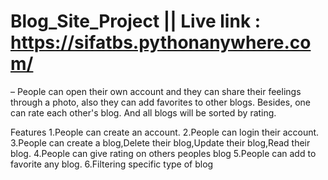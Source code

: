 # Blog_Site_Project || Live link : https://sifatbs.pythonanywhere.com/
– People can open their own account and they can share their feelings through a photo, also they can
add favorites to other blogs. Besides, one can rate each other's blog. And all blogs will be sorted by
rating.

Features 
1.People can create an account.
2.People can login their account.
3.People can create a blog,Delete their blog,Update their blog,Read their blog.
4.People can give rating on others peoples blog
5.People can add to favorite any blog.
6.Filtering specific type of blog
